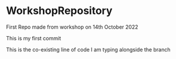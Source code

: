 # WorkshopRepository
First Repo made from workshop on 14th October 2022

This is my first commit

This is the co-existing line of code I am typing alongside the branch 